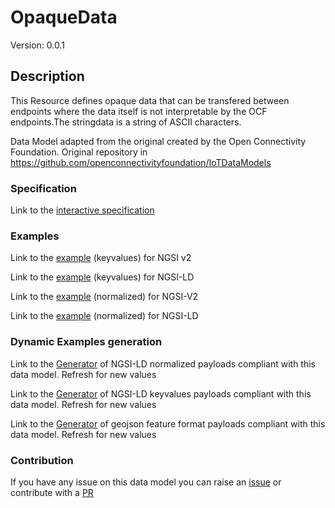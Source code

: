 # OpaqueData
Version: 0.0.1

## Description 

This Resource defines opaque data that can be transfered between endpoints where the data itself is not interpretable by the OCF endpoints.The stringdata is a string of ASCII characters.

Data Model adapted from the original created by the Open Connectivity Foundation. Original repository in https://github.com/openconnectivityfoundation/IoTDataModels
### Specification

Link to the [interactive specification](https://swagger.lab.fiware.org/?url=https://smart-data-models.github.io/dataModel.OCF/OpaqueData/swagger.yaml)
### Examples

Link to the [example](https://smart-data-models.github.io/dataModel.OCF/OpaqueData/examples/example.json) (keyvalues) for NGSI v2

Link to the [example](https://smart-data-models.github.io/dataModel.OCF/OpaqueData/examples/example.jsonld) (keyvalues) for NGSI-LD

Link to the [example](https://smart-data-models.github.io/dataModel.OCF/OpaqueData/examples/example-normalized.json) (normalized) for NGSI-V2

Link to the [example](https://smart-data-models.github.io/dataModel.OCF/OpaqueData/examples/example-normalized.jsonld) (normalized) for NGSI-LD
### Dynamic Examples generation

Link to the [Generator](https://smartdatamodels.org/extra/ngsi-ld_generator.php?schemaUrl=https://raw.githubusercontent.com/smart-data-models/dataModel.OCF/master/OpaqueData/schema.json&email=info@smartdatamodels.org) of NGSI-LD normalized payloads compliant with this data model. Refresh for new values

Link to the [Generator](https://smartdatamodels.org/extra/ngsi-ld_generator_keyvalues.php?schemaUrl=https://raw.githubusercontent.com/smart-data-models/dataModel.OCF/master/OpaqueData/schema.json&email=info@smartdatamodels.org) of NGSI-LD keyvalues payloads compliant with this data model. Refresh for new values

Link to the [Generator](https://smartdatamodels.org/extra/geojson_features_generator.php?schemaUrl=https://raw.githubusercontent.com/smart-data-models/dataModel.OCF/master/OpaqueData/schema.json&email=info@smartdatamodels.org) of geojson feature format payloads compliant with this data model. Refresh for new values
### Contribution

 If you have any issue on this data model you can raise an [issue](https://github.com/smart-data-models/dataModel.OCF/issues)  or contribute with a [PR](https://github.com/smart-data-models/dataModel.OCF/pulls)